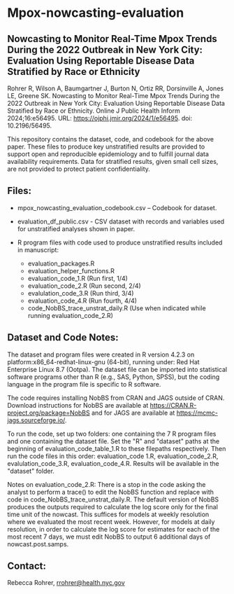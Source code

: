# Mpox-nowcasting-evaluation
## Nowcasting to Monitor Real-Time Mpox Trends During the 2022 Outbreak in New York City: Evaluation Using Reportable Disease Data Stratified by Race or Ethnicity

Rohrer R, Wilson A, Baumgartner J, Burton N, Ortiz RR, Dorsinville A, Jones LE, Greene SK. Nowcasting to Monitor Real-Time Mpox Trends During the 2022 Outbreak in New York City: Evaluation Using Reportable Disease Data Stratified by Race or Ethnicity. Online J Public Health Inform 2024;16:e56495. URL: https://ojphi.jmir.org/2024/1/e56495. doi: 10.2196/56495.

This repository contains the dataset, code, and codebook for the above paper. These files to produce key unstratified results are provided to support open and reproducible epidemiology and to fulfill journal data availability requirements. Data for stratified results, given small cell sizes, are not provided to protect patient confidentiality.


## Files:
* mpox_nowcasting_evaluation_codebook.csv – Codebook for dataset.
  
* evaluation_df_public.csv - CSV dataset with records and variables used for unstratified analyses shown in paper.
  
* R program files with code used to produce unstratified results included in manuscript:
  * evaluation_packages.R
  * evaluation_helper_functions.R
  * evaluation_code_1.R (Run first, 1/4)
  * evaluation_code_2.R (Run second, 2/4)
  * evalulation_code_3.R (Run third, 3/4)
  * evaluation_code_4.R (Run fourth, 4/4)
  * code_NobBS_trace_unstrat_daily.R (Use when indicated while running               evaluation_code_2.R) 


## Dataset and Code Notes:
The dataset and program files were created in R version 4.2.3 on platform:x86_64-redhat-linux-gnu (64-bit), running under: Red Hat Enterprise Linux 8.7 (Ootpa). 
The dataset file can be imported into statistical software programs other than R (e.g., SAS, Python, SPSS), but the coding language in the program file is specific to R software.

The code requires installing NobBS from CRAN and JAGS outside of CRAN. Download instructions for NobBS are available at https://CRAN.R-project.org/package=NobBS and for JAGS are available at https://mcmc-jags.sourceforge.io/.

To run the code, set up two folders: one containing the 7 R program files and one containing the dataset file. Set the "R" and "dataset" paths at the beginning of evaluation_code_table_1.R to these filepaths respectively. Then run the code files in this order: evaluation_code 1.R, evaluation_code_2.R, evalulation_code_3.R, evaluation_code_4.R. Results will be available in the "dataset" folder.

Notes on evaluation_code_2.R:
There is a stop in the code asking the analyst to perform a trace() to edit the NobBS function and replace with code in code_NobBS_trace_unstrat_daily.R. The default version of NobBS produces the outputs required to calculate the log score only for the final time unit of the nowcast. This suffices for models at weekly resolution where we evaluated the most recent week. However, for models at daily resolution, in order to calculate the log score for estimates for each of the most recent 7 days, we must edit NobBS to output 6 additional days of nowcast.post.samps.

## Contact:
Rebecca Rohrer, rrohrer@health.nyc.gov


